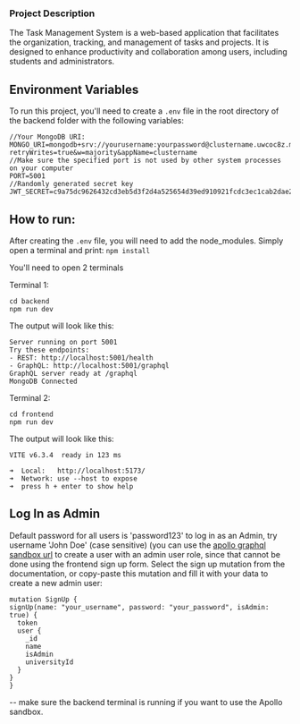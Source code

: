 ### Project Description
The Task Management System is a web-based application that facilitates the organization,
tracking, and management of tasks and projects. It is designed to enhance productivity
and collaboration among users, including students and administrators.


## Environment Variables

To run this project, you'll need to create a `.env` file in the root directory of the backend folder with the following variables:  

```env
//Your MongoDB URI:
MONGO_URI=mongodb+srv://yourusername:yourpassword@clustername.uwcoc8z.mongodb.net/databasename?retryWrites=true&w=majority&appName=clustername
//Make sure the specified port is not used by other system processes on your computer
PORT=5001
//Randomly generated secret key
JWT_SECRET=c9a75dc9626432cd3eb5d3f2d4a525654d39ed910921fcdc3ec1cab2dae2e405
```

## How to run: 
After creating the `.env` file, you will need to add the node_modules. 
Simply open a terminal and print:
```npm install```

You'll need to open 2 terminals

  Terminal 1: 
  ```
  cd backend
  npm run dev
```
  The output will look like this:
  ```
Server running on port 5001
Try these endpoints:
  - REST: http://localhost:5001/health
  - GraphQL: http://localhost:5001/graphql
GraphQL server ready at /graphql
MongoDB Connected
  ```
  Terminal 2: 
  ```
  cd frontend
  npm run dev
```
  The output will look like this:
  ```
  VITE v6.3.4  ready in 123 ms

  ➜  Local:   http://localhost:5173/
  ➜  Network: use --host to expose
  ➜  press h + enter to show help
```
  

## Log In as Admin
  Default password for all users is 'password123' 
  to log in as an Admin, try username 'John Doe' (case sensitive)
  (you can use the [apollo graphql sandbox url](http://localhost:5001/graphql) to create a user with an admin user role, since that cannot be done using the frontend sign up form. Select the sign up mutation from the documentation, or copy-paste this mutation and fill it with your data to create a new admin user:
  ```
mutation SignUp {
  signUp(name: "your_username", password: "your_password", isAdmin: true) {
    token
    user {
      _id
      name
      isAdmin
      universityId
    }
  }
}
```
  
  -- make sure the backend terminal is running if you want to use the Apollo sandbox.
